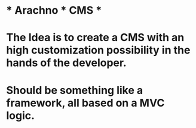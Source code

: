 # * Arachno * CMS *
# The Idea is to create a CMS with an high customization possibility in the hands of the developer. 
# Should be something like a framework, all based on a MVC logic.

